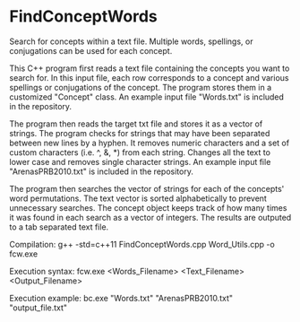 # FindConceptWords
Search for concepts within a text file. Multiple words, spellings, or conjugations can be used for each concept.

This C++ program first reads a text file containing the concepts you want to search for. In this input file, each row corresponds to a concept and various spellings or conjugations of the concept. The program stores them in a customized "Concept" class. An example input file "Words.txt" is included in the repository.

The program then reads the target txt file and stores it as a vector of strings. The program checks for strings that may have been separated between new lines by a hyphen. It removes numeric characters and a set of custom characters (i.e. ^, &, *) from each string. Changes all the text to lower case and removes single character strings. An example input file "ArenasPRB2010.txt" is included in the repository.

The program then searches the vector of strings for each of the concepts' word permutations. The text vector is sorted alphabetically to prevent unnecessary searches. The concept object keeps track of how many times it was found in each search as a vector of integers. The results are outputed to a tab separated text file.

Compilation: g++ -std=c++11 FindConceptWords.cpp Word_Utils.cpp -o fcw.exe

Execution syntax: fcw.exe <Words_Filename> <Text_Filename> <Output_Filename>

Execution example: bc.exe "Words.txt" "ArenasPRB2010.txt" "output_file.txt"
